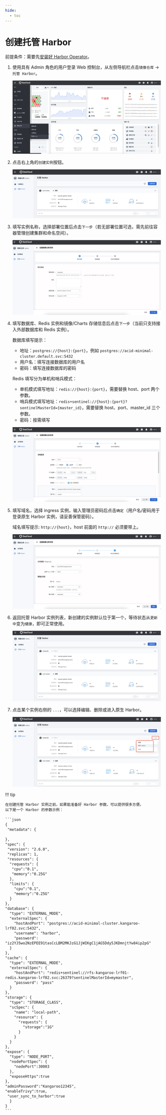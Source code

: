 ```yaml
---
hide:
  - toc
---
```


# 创建托管 Harbor

前提条件：需要先[安装好 Harbor Operator](./operator.md)。

1. 使用具有 Admin 角色的用户登录 Web 控制台，从左侧导航栏点击`镜像仓库` -> `托管 Harbor`。

    ![镜像仓库](../images/hosted01.png)

1. 点击右上角的`创建实例`按钮。

    ![创建实例](../images/hosted02.png)

1. 填写实例名称，选择部署位置后点击`下一步`（若无部署位置可选，需先前往容器管理创建集群和命名空间）。

    ![基本信息](../images/hosted03.png)

1. 填写数据库、Redis 实例和镜像/Charts 存储信息后点击`下一步`（当前只支持接入外部数据库和 Redis 实例）。

    数据库填写提示：

    -  地址：`postgres://{host}:{port}`，例如 `postgres://acid-minimal-cluster.default.svc:5432`
    -  用户名：填写连接数据库的用户名
    -  密码：填写连接数据库的密码

    Redis 填写分为单机和哨兵模式：

    - 单机模式填写地址：`redis://{host}:{port}`，需要替换 host、port 两个参数。
    - 哨兵模式填写地址：`redis+sentinel://{host}:{port}?sentinelMasterId={master_id}`，需要替换 host、port、master_id 三个参数。
    - 密码：按需填写

    ![规格配置](../images/hosted04.png)

1. 填写域名，选择 ingress 实例，输入管理员密码后点击`确定`（用户名/密码用于登录原生 Harbor 实例，请妥善保管密码）。

    域名填写提示: `http://{host}`，host 前面的 `http://` 必须要带上。

    ![访问与策略绑定](../images/hosted05.png)

1. 返回托管 Harbor 实例列表，新创建的实例默认位于第一个，等待状态从`更新中`变为`健康`，即可正常使用。

    ![实例列表](../images/hosted06.png)

1. 点击某个实例右侧的 `...`，可以选择编辑、删除或进入原生 Harbor。

    ![更多操作](../images/hosted07.png)

!!! tip

    在创建托管 Harbor 实例之前，如果能准备好 Harbor 参数，可以提供很多方便。
    以下是一个 Harbor 的参数示例：

    ```json
    {
     "metadata": {
    
    },
    "spec": {
     "version": "2.6.0",
     "replicas": 1,
     "resources": {
      "requests": {
       "cpu":"0.1",
       "memory":"0.25G"
      },
      "limits": {
        "cpu":"0.1",
        "memory":"0.25G"
      }
    },
    "database": {
      "type": "EXTERNAL_MODE",
      "externalSpec": {
        "hostAndPort": "postgres://acid-minimal-cluster.kangaroo-lrf02.svc:5432",
        "username": "harbor",
        "password": "iz2YJ5wo2NzEPEE91tasCcLBM2MKJzG1JjWIKgC1jAG5Ddy5JKDmnjtYw84ip2pG"
      }
    },
    "cache": {
      "type": "EXTERNAL_MODE",
      "externalSpec": {
        "hostAndPort": "redis+sentinel://rfs-kangaroo-lrf01-redis.kangaroo-lrf02.svc:26379?sentinelMasterId=mymaster",
        "password": "pass"
      }
    },
    "storage": {
      "type": "STORAGE_CLASS",
      "scSpec": {
        "name": "local-path",
        "resource": {
          "requests": {
            "storage":"1G"
          }
        }
      }
    },
    "expose": {
      "type": "NODE_PORT",
      "nodePortSpec": {
        "nodePort":30003
      },
      "exposeHttps":true
    },
    "adminPassword":"Kangaroo12345",
    "enableTrivy":true,
     "user_sync_to_harbor":true
      }
    }
    ```
